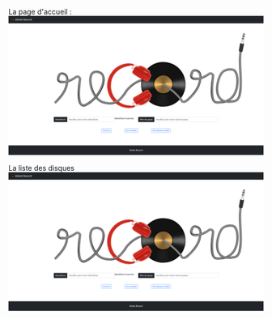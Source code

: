 La page d'accueil :
<img src="assets/index.png" alt="homepage" title="homepage" widht="1024 px" height="auto">

La liste des disques
<img src="assets/index.png" alt="homepage" title="homepage" widht="1024 px" height="auto">